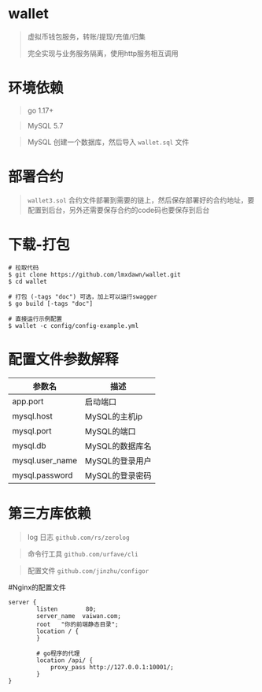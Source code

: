 # wallet

> 虚拟币钱包服务，转账/提现/充值/归集
>
>
> 完全实现与业务服务隔离，使用http服务相互调用

# 环境依赖

> go 1.17+

> MySQL 5.7

> MySQL 创建一个数据库，然后导入 `wallet.sql` 文件

# 部署合约

> `wallet3.sol` 合约文件部署到需要的链上，然后保存部署好的合约地址，要配置到后台，另外还需要保存合约的code码也要保存到后台

# 下载-打包

```shell
# 拉取代码
$ git clone https://github.com/lmxdawn/wallet.git
$ cd wallet

# 打包 (-tags "doc") 可选，加上可以运行swagger
$ go build [-tags "doc"]

# 直接运行示例配置
$ wallet -c config/config-example.yml

```

# 配置文件参数解释

|  参数名   | 描述  |
|  ----  | ----  |
| app.port  | 启动端口 |
| mysql.host  | MySQL的主机ip |
| mysql.port  | MySQL的端口 |
| mysql.db  | MySQL的数据库名 |
| mysql.user_name  | MySQL的登录用户 |
| mysql.password  | MySQL的登录密码 |

# 第三方库依赖

> log 日志 `github.com/rs/zerolog`

> 命令行工具 `github.com/urfave/cli`

> 配置文件 `github.com/jinzhu/configor`
> 
#Nginx的配置文件

```
server {
        listen        80;
        server_name  vaiwan.com;
        root   "你的前端静态目录";
        location / {
        }

        # go程序的代理
        location /api/ {
            proxy_pass http://127.0.0.1:10001/;
        }
}

```